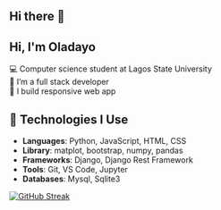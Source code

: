 ## Hi there 👋

## Hi, I'm Oladayo

💻 Computer science student at Lagos State University <br>
🌱 I’m a full stack developer <br>
🔭 I build responsive web app

## 🔧 Technologies I Use
- **Languages**: Python, JavaScript, HTML, CSS
- **Library**: matplot, bootstrap, numpy, pandas
- **Frameworks**: Django, Django Rest Framework
- **Tools**: Git, VS Code, Jupyter
- **Databases**: Mysql, Sqlite3

[![GitHub Streak](https://github-readme-streak-stats.herokuapp.com?user=oladayotech)](https://git.io/streak-stats)
